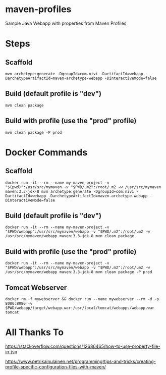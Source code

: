 # maven-profiles
Sample Java Webapp with properties from Maven Profiles

# Steps
## Scaffold
```
mvn archetype:generate -DgroupId=com.nivi -DartifactId=webapp -DarchetypeArtifactId=maven-archetype-webapp -DinteractiveMode=false
```
## Build (default profile is "dev")
```
mvn clean package
```
## Build with profile (use the "prod" profile)
```
mvn clean package -P prod
```

# Docker Commands
## Scaffold
```
docker run -it --rm --name my-maven-project -v "$(pwd)":/usr/src/mymaven -v "$PWD/.m2":/root/.m2 -w /usr/src/mymaven maven:3.3-jdk-8 mvn archetype:generate -DgroupId=com.nivi -DartifactId=webapp -DarchetypeArtifactId=maven-archetype-webapp -DinteractiveMode=false
```
## Build (default profile is "dev")
```
docker run -it --rm --name my-maven-project -v "$PWD/webapp":/usr/src/mymaven/webapp -v "$PWD/.m2":/root/.m2 -w /usr/src/mymaven/webapp maven:3.3-jdk-8 mvn clean package
```
## Build with profile (use the "prod" profile)
```
docker run -it --rm --name my-maven-project -v "$PWD/webapp":/usr/src/mymaven/webapp -v "$PWD/.m2":/root/.m2 -w /usr/src/mymaven/webapp maven:3.3-jdk-8 mvn clean package -P prod
```
## Tomcat Webserver
```
docker rm -f mywebserver && docker run --name mywebserver --rm -d -p 8080:8080 -v $PWD/webapp/target/webapp.war:/usr/local/tomcat/webapps/webapp.war tomcat
```

# All Thanks To
https://stackoverflow.com/questions/12686465/how-to-use-property-file-in-jsp

https://www.petrikainulainen.net/programming/tips-and-tricks/creating-profile-specific-configuration-files-with-maven/

